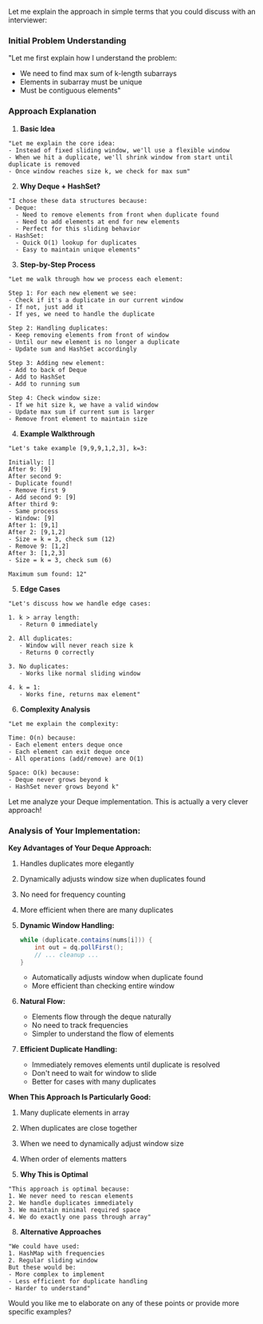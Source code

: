 Let me explain the approach in simple terms that you could discuss with an interviewer:

### Initial Problem Understanding
"Let me first explain how I understand the problem:
- We need to find max sum of k-length subarrays
- Elements in subarray must be unique
- Must be contiguous elements"

### Approach Explanation

1. **Basic Idea**
```
"Let me explain the core idea:
- Instead of fixed sliding window, we'll use a flexible window
- When we hit a duplicate, we'll shrink window from start until duplicate is removed
- Once window reaches size k, we check for max sum"
```

2. **Why Deque + HashSet?**
```
"I chose these data structures because:
- Deque: 
  - Need to remove elements from front when duplicate found
  - Need to add elements at end for new elements
  - Perfect for this sliding behavior
- HashSet:
  - Quick O(1) lookup for duplicates
  - Easy to maintain unique elements"
```

3. **Step-by-Step Process**
```
"Let me walk through how we process each element:

Step 1: For each new element we see:
- Check if it's a duplicate in our current window
- If not, just add it
- If yes, we need to handle the duplicate

Step 2: Handling duplicates:
- Keep removing elements from front of window
- Until our new element is no longer a duplicate
- Update sum and HashSet accordingly

Step 3: Adding new element:
- Add to back of Deque
- Add to HashSet
- Add to running sum

Step 4: Check window size:
- If we hit size k, we have a valid window
- Update max sum if current sum is larger
- Remove front element to maintain size
```

4. **Example Walkthrough**
```
"Let's take example [9,9,9,1,2,3], k=3:

Initially: []
After 9: [9]
After second 9:
- Duplicate found!
- Remove first 9
- Add second 9: [9]
After third 9:
- Same process
- Window: [9]
After 1: [9,1]
After 2: [9,1,2]
- Size = k = 3, check sum (12)
- Remove 9: [1,2]
After 3: [1,2,3]
- Size = k = 3, check sum (6)

Maximum sum found: 12"
```

5. **Edge Cases**
```
"Let's discuss how we handle edge cases:

1. k > array length:
   - Return 0 immediately
   
2. All duplicates:
   - Window will never reach size k
   - Returns 0 correctly

3. No duplicates:
   - Works like normal sliding window
   
4. k = 1:
   - Works fine, returns max element"
```

6. **Complexity Analysis**
```
"Let me explain the complexity:

Time: O(n) because:
- Each element enters deque once
- Each element can exit deque once
- All operations (add/remove) are O(1)

Space: O(k) because:
- Deque never grows beyond k
- HashSet never grows beyond k"
```

Let me analyze your Deque implementation. This is actually a very clever approach!

### Analysis of Your Implementation:

**Key Advantages of Your Deque Approach:**
1. Handles duplicates more elegantly
2. Dynamically adjusts window size when duplicates found
3. No need for frequency counting
4. More efficient when there are many duplicates



1. **Dynamic Window Handling:**
   ```java
   while (duplicate.contains(nums[i])) {
       int out = dq.pollFirst();
       // ... cleanup ...
   }
   ```
   - Automatically adjusts window when duplicate found
   - More efficient than checking entire window

2. **Natural Flow:**
   - Elements flow through the deque naturally
   - No need to track frequencies
   - Simpler to understand the flow of elements

3. **Efficient Duplicate Handling:**
   - Immediately removes elements until duplicate is resolved
   - Don't need to wait for window to slide
   - Better for cases with many duplicates


**When This Approach Is Particularly Good:**

1. Many duplicate elements in array
2. When duplicates are close together
3. When we need to dynamically adjust window size
4. When order of elements matters


7. **Why This is Optimal**
```
"This approach is optimal because:
1. We never need to rescan elements
2. We handle duplicates immediately
3. We maintain minimal required space
4. We do exactly one pass through array"
```

8. **Alternative Approaches**
```
"We could have used:
1. HashMap with frequencies
2. Regular sliding window
But these would be:
- More complex to implement
- Less efficient for duplicate handling
- Harder to understand"
```

Would you like me to elaborate on any of these points or provide more specific examples?